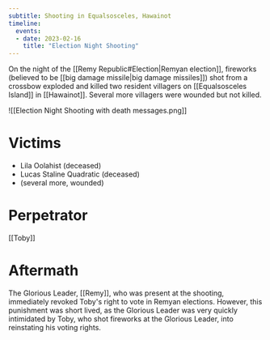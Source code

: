 ```yaml
---
subtitle: Shooting in Equalsosceles, Hawainot
timeline:
  events:
  - date: 2023-02-16
    title: "Election Night Shooting"
---
```


On the night of the [[Remy Republic#Election|Remyan election]], fireworks (believed to be [[big damage missile|big damage missiles]]) shot from a crossbow exploded and killed two resident villagers on [[Equalsosceles Island]] in [[Hawainot]]. Several more villagers were wounded but not killed.

![[Election Night Shooting with death messages.png]]

# Victims
- Lila Oolahist (deceased)
- Lucas Staline Quadratic (deceased)
- (several more, wounded)

# Perpetrator
[[Toby]]

# Aftermath
The Glorious Leader, [[Remy]], who was present at the shooting, immediately revoked Toby's right to vote in Remyan elections. However, this punishment was short lived, as the Glorious Leader was very quickly intimidated by Toby, who shot fireworks at the Glorious Leader, into reinstating his voting rights.